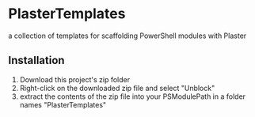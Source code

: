 # PlasterTemplates
a collection of templates for scaffolding PowerShell modules with Plaster

## Installation
1. Download this project's zip folder
2. Right-click on the downloaded zip file and select "Unblock"
3. extract the contents of the zip file into your PSModulePath in a folder names "PlasterTemplates"
